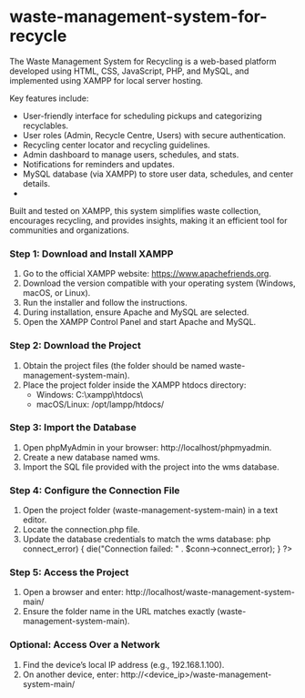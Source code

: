 # waste-management-system-for-recycle
The Waste Management System for Recycling is a web-based platform developed using HTML, CSS, JavaScript, PHP, and MySQL, and implemented using XAMPP for local server hosting.

Key features include:
- User-friendly interface for scheduling pickups and categorizing recyclables.
- User roles (Admin, Recycle Centre, Users) with secure authentication.
- Recycling center locator and recycling guidelines.
- Admin dashboard to manage users, schedules, and stats.
- Notifications for reminders and updates.
- MySQL database (via XAMPP) to store user data, schedules, and center details.
- 
Built and tested on XAMPP, this system simplifies waste collection, encourages recycling, and provides insights, making it an efficient tool for communities and organizations.

### Step 1: Download and Install XAMPP
1. Go to the official XAMPP website: https://www.apachefriends.org.
2. Download the version compatible with your operating system (Windows, macOS, or Linux).
3. Run the installer and follow the instructions.
4. During installation, ensure Apache and MySQL are selected.
5. Open the XAMPP Control Panel and start Apache and MySQL.

### Step 2: Download the Project
1. Obtain the project files (the folder should be named waste-management-system-main).
2. Place the project folder inside the XAMPP htdocs directory:
   - Windows: C:\xampp\htdocs\
   - macOS/Linux: /opt/lampp/htdocs/

### Step 3: Import the Database
1. Open phpMyAdmin in your browser: http://localhost/phpmyadmin.
2. Create a new database named wms.
3. Import the SQL file provided with the project into the wms database.

### Step 4: Configure the Connection File
1. Open the project folder (waste-management-system-main) in a text editor.
2. Locate the connection.php file.
3. Update the database credentials to match the wms database:
   php
   <?php
   $host = 'localhost';
   $dbname = 'wms';
   $username = 'root'; // Default XAMPP username
   $password = ''; // Default XAMPP password

   // Create connection
   $conn = new mysqli($host, $username, $password, $dbname);

   // Check connection
   if ($conn->connect_error) {
       die("Connection failed: " . $conn->connect_error);
   }
   ?>  

### Step 5: Access the Project
1. Open a browser and enter:
   http://localhost/waste-management-system-main/
2. Ensure the folder name in the URL matches exactly (waste-management-system-main).

### Optional: Access Over a Network
1. Find the device’s local IP address (e.g., 192.168.1.100).
2. On another device, enter:
   http://<device_ip>/waste-management-system-main/

